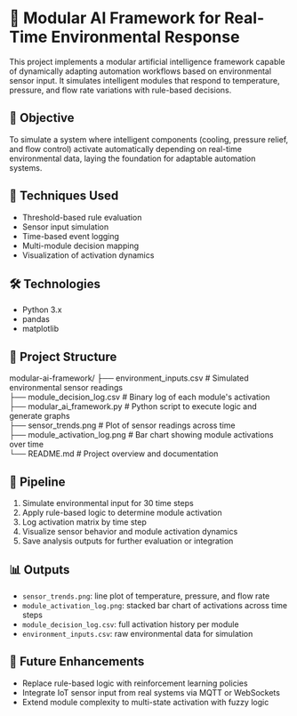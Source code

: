 # 🧠 Modular AI Framework for Real-Time Environmental Response

This project implements a modular artificial intelligence framework capable of dynamically adapting automation workflows based on environmental sensor input. It simulates intelligent modules that respond to temperature, pressure, and flow rate variations with rule-based decisions.

## 🎯 Objective

To simulate a system where intelligent components (cooling, pressure relief, and flow control) activate automatically depending on real-time environmental data, laying the foundation for adaptable automation systems.

## 🧠 Techniques Used

- Threshold-based rule evaluation
- Sensor input simulation
- Time-based event logging
- Multi-module decision mapping
- Visualization of activation dynamics

## 🛠️ Technologies

- Python 3.x
- pandas
- matplotlib

## 📁 Project Structure

modular-ai-framework/
├── environment_inputs.csv          # Simulated environmental sensor readings  
├── module_decision_log.csv         # Binary log of each module's activation  
├── modular_ai_framework.py         # Python script to execute logic and generate graphs  
├── sensor_trends.png               # Plot of sensor readings across time  
├── module_activation_log.png       # Bar chart showing module activations over time  
└── README.md                       # Project overview and documentation

## 🚀 Pipeline

1. Simulate environmental input for 30 time steps  
2. Apply rule-based logic to determine module activation  
3. Log activation matrix by time step  
4. Visualize sensor behavior and module activation dynamics  
5. Save analysis outputs for further evaluation or integration

## 📊 Outputs

- `sensor_trends.png`: line plot of temperature, pressure, and flow rate  
- `module_activation_log.png`: stacked bar chart of activations across time steps  
- `module_decision_log.csv`: full activation history per module  
- `environment_inputs.csv`: raw environmental data for simulation

## 📌 Future Enhancements

- Replace rule-based logic with reinforcement learning policies  
- Integrate IoT sensor input from real systems via MQTT or WebSockets  
- Extend module complexity to multi-state activation with fuzzy logic
